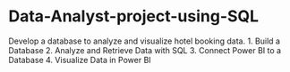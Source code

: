 # Data-Analyst-project-using-SQL
Develop a database to analyze and visualize hotel booking data. 1. Build a Database 2. Analyze and Retrieve Data with SQL 3. Connect Power BI to a Database  4. Visualize Data in Power BI
